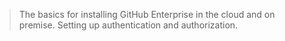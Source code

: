 > The basics for installing GitHub Enterprise in the cloud and on premise.  Setting up authentication and authorization.
